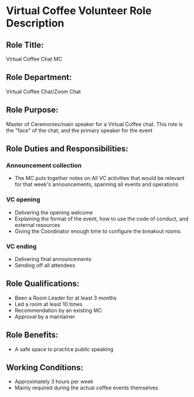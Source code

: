 # Virtual Coffee Volunteer Role Description

## Role Title:
Virtual Coffee Chat MC

## Role Department:
Virtual Coffee Chat/Zoom Chat

## Role Purpose:
Master of Ceremonies/main speaker for a Virtual Coffee chat. This role is the "face" of the chat, and the primary speaker for the event

## Role Duties and Responsibilities:

### Announcement collection
- The MC puts together notes on All VC activities that would be relevant for that week's announcements, spanning all events and operations

### VC opening
- Delivering the opening welcome
- Explaining the format of the event, how to use the code of conduct, and external resources
- Giving the Coordinator enough time to configure the breakout rooms

### VC ending
- Delivering final announcements
- Sending off all attendees

## Role Qualifications:
- Been a Room Leader for at least 3 months
- Led a room at least 10 times
- Recommendation by an existing MC
- Approval by a maintainer

## Role Benefits:
- A safe space to practice public speaking

## Working Conditions:
- Approximately 3 hours per week
- Mainly required during the actual coffee events themselves
